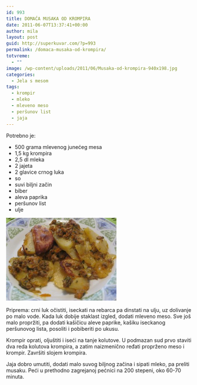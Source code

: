 ```yaml
---
id: 993
title: DOMAĆA MUSAKA OD KROMPIRA
date: 2011-06-07T13:37:41+00:00
author: mila
layout: post
guid: http://superkuvar.com/?p=993
permalink: /domaca-musaka-od-krompira/
totvreme:
  - ""
image: /wp-content/uploads/2011/06/Musaka-od-krompira-940x198.jpg
categories:
  - Jela s mesom
tags:
  - krompir
  - mleko
  - mleveno meso
  - peršunov list
  - jaja
---
```

Potrebno je:

  * 500 grama mlevenog junećeg mesa
  * 1,5 kg krompira
  * 2,5 dl mleka
  * 2 jajeta
  * 2 glavice crnog luka
  * so
  * suvi biljni začin
  * biber
  * aleva paprika
  * peršunov list
  * ulje

<img class="alignnone size-medium wp-image-2507" title="Musaka od krompira" src="/wp-content/uploads/2011/06/Musaka-od-krompira-300x225.jpg" alt="" width="300" height="225" /> 

Priprema: crni luk očistiti, iseckati na rebarca pa dinstati na ulju, uz dolivanje po malo vode. Kada luk dobije staklast izgled, dodati mleveno meso. Sve još malo propržiti, pa dodati kašičicu aleve paprike, kašiku iseckanog peršunovog lista, posoliti i pobiberiti po ukusu.

Krompir oprati, oljuštiti i iseći na tanje kolutove. U podmazan sud prvo staviti dva reda kolutova krompira, a zatim naizmenično ređati proprženo meso i krompir. Završiti slojem krompira.

Jaja dobro umutiti, dodati malo suvog biljnog začina i sipati mleko, pa preliti musaku. Peći u prethodno zagrejanoj pećnici na 200 stepeni, oko 60-70 minuta.